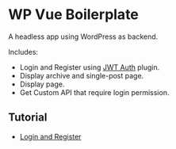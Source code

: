 # WP Vue Boilerplate

A headless app using WordPress as backend.

Includes:

- Login and Register using [JWT Auth](https://wordpress.org/plugins/jwt-authentication-for-wp-rest-api/) plugin.
- Display archive and single-post page.
- Display page.
- Get Custom API that require login permission.

## Tutorial

- [Login and Register](https://wptips.dev/wp-login-with-vue)
